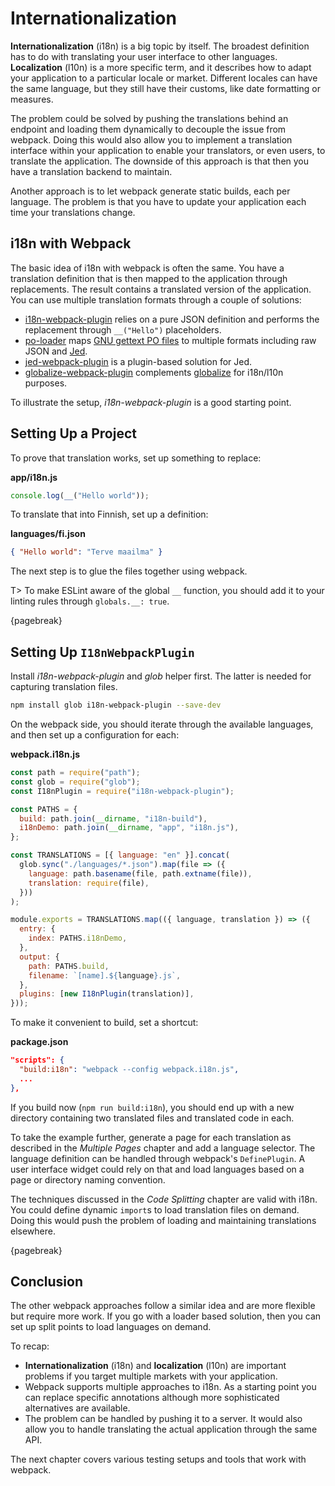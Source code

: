 # Internationalization

**Internationalization** (i18n) is a big topic by itself. The broadest definition has to do with translating your user interface to other languages. **Localization** (l10n) is a more specific term, and it describes how to adapt your application to a particular locale or market. Different locales can have the same language, but they still have their customs, like date formatting or measures.

The problem could be solved by pushing the translations behind an endpoint and loading them dynamically to decouple the issue from webpack. Doing this would also allow you to implement a translation interface within your application to enable your translators, or even users, to translate the application. The downside of this approach is that then you have a translation backend to maintain.

Another approach is to let webpack generate static builds, each per language. The problem is that you have to update your application each time your translations change.

## i18n with Webpack

The basic idea of i18n with webpack is often the same. You have a translation definition that is then mapped to the application through replacements. The result contains a translated version of the application. You can use multiple translation formats through a couple of solutions:

* [i18n-webpack-plugin](https://www.npmjs.com/package/i18n-webpack-plugin) relies on a pure JSON definition and performs the replacement through `__("Hello")` placeholders.
* [po-loader](https://www.npmjs.com/package/po-loader) maps [GNU gettext PO files](https://www.gnu.org/software/gettext/manual/html_node/PO-Files.html) to multiple formats including raw JSON and [Jed](https://messageformat.github.io/Jed/).
* [jed-webpack-plugin](https://www.npmjs.com/package/jed-webpack-plugin) is a plugin-based solution for Jed.
* [globalize-webpack-plugin](https://www.npmjs.com/package/globalize-webpack-plugin) complements [globalize](https://www.npmjs.com/package/globalize) for i18n/l10n purposes.

To illustrate the setup, *i18n-webpack-plugin* is a good starting point.

## Setting Up a Project

To prove that translation works, set up something to replace:

**app/i18n.js**

```javascript
console.log(__("Hello world"));
```

To translate that into Finnish, set up a definition:

**languages/fi.json**

```json
{ "Hello world": "Terve maailma" }
```

The next step is to glue the files together using webpack.

T> To make ESLint aware of the global `__` function, you should add it to your linting rules through `globals.__: true`.

{pagebreak}

## Setting Up `I18nWebpackPlugin`

Install *i18n-webpack-plugin* and *glob* helper first. The latter is needed for capturing translation files.

```bash
npm install glob i18n-webpack-plugin --save-dev
```

On the webpack side, you should iterate through the available languages, and then set up a configuration for each:

**webpack.i18n.js**

```javascript
const path = require("path");
const glob = require("glob");
const I18nPlugin = require("i18n-webpack-plugin");

const PATHS = {
  build: path.join(__dirname, "i18n-build"),
  i18nDemo: path.join(__dirname, "app", "i18n.js"),
};

const TRANSLATIONS = [{ language: "en" }].concat(
  glob.sync("./languages/*.json").map(file => ({
    language: path.basename(file, path.extname(file)),
    translation: require(file),
  }))
);

module.exports = TRANSLATIONS.map(({ language, translation }) => ({
  entry: {
    index: PATHS.i18nDemo,
  },
  output: {
    path: PATHS.build,
    filename: `[name].${language}.js`,
  },
  plugins: [new I18nPlugin(translation)],
}));
```

To make it convenient to build, set a shortcut:

**package.json**

```json
"scripts": {
  "build:i18n": "webpack --config webpack.i18n.js",
  ...
},
```

If you build now (`npm run build:i18n`), you should end up with a new directory containing two translated files and translated code in each.

To take the example further, generate a page for each translation as described in the *Multiple Pages* chapter and add a language selector. The language definition can be handled through webpack's `DefinePlugin`. A user interface widget could rely on that and load languages based on a page or directory naming convention.

The techniques discussed in the *Code Splitting* chapter are valid with i18n. You could define dynamic `import`s to load translation files on demand. Doing this would push the problem of loading and maintaining translations elsewhere.

{pagebreak}

## Conclusion

The other webpack approaches follow a similar idea and are more flexible but require more work. If you go with a loader based solution, then you can set up split points to load languages on demand.

To recap:

* **Internationalization** (i18n) and **localization** (l10n) are important problems if you target multiple markets with your application.
* Webpack supports multiple approaches to i18n. As a starting point you can replace specific annotations although more sophisticated alternatives are available.
* The problem can be handled by pushing it to a server. It would also allow you to handle translating the actual application through the same API.

The next chapter covers various testing setups and tools that work with webpack.
